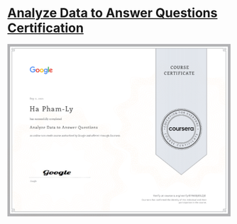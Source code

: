 #  [Analyze Data to Answer Questions Certification](https://github.com/plnh/Google-Data-Analytics/blob/main/05_Analyze%20Data%20to%20Answer%20Questions/Certificate.png)
![](https://github.com/plnh/Google-Data-Analytics/blob/main/05_Analyze%20Data%20to%20Answer%20Questions/Certificate.png)
